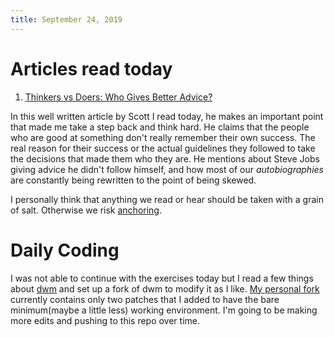 ```yaml
---
title: September 24, 2019
---
```


# Articles read today

1. [Thinkers vs Doers: Who Gives Better Advice?](https://www.scotthyoung.com/blog/2019/09/23/thinkers-vs-doers/)


In this well written article by Scott I read today, he makes an important point
that made me take a step back and think hard. He claims that the people who are
good at something don't really remember their own success. The real reason for
their success or the actual guidelines they followed to take the decisions
that made them who they are. He mentions about Steve Jobs giving advice he
didn't follow himself, and how most of our _autobiographies_ are constantly
being rewritten to the point of being skewed.

I personally think that anything we read or hear should be taken with a grain
of salt. Otherwise we risk
[anchoring](https://en.wikipedia.org/wiki/Anchoring).

# Daily Coding

I was not able to continue with the exercises today but I read a few things about
[dwm](https://dwm.suckless.org/) and set up a fork of dwm to modify it as
I like. [My personal fork](https://github.com/mbtamuli/dwm) currently contains
only two patches that I added to have the bare minimum(maybe a little less)
working environment. I'm going to be making more edits and pushing to this repo
over time.
